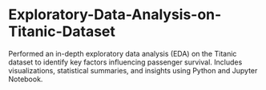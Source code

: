 # Exploratory-Data-Analysis-on-Titanic-Dataset
Performed an in-depth exploratory data analysis (EDA) on the Titanic dataset to identify key factors influencing passenger survival. Includes visualizations, statistical summaries, and insights using Python and Jupyter Notebook.
